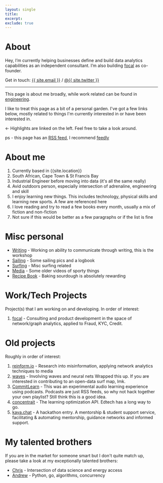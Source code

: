 ```yaml
---
layout: single
title: 
excerpt: 
exclude: true
---
```


# About 

Hey, I’m currently helping businesses define and build data analytics capabilities as an independent consultant. I’m also building [focal](https://hellofocal.com) as co-founder.

Get in touch: <a href="mailto:{{ site.email }}?subject=Let's talk data">{{ site.email }}</a>
 / <a href="https://twitter.com/{{ site.twitter }}">@{{ site.twitter }}</a>
 

---

This page is about me broadly, while work related can be found in [engineering](/engineering).

I like to treat this page as a bit of a personal garden. I've got a few links below, mostly related to things I'm currently interested in or have been interested in. 

<- Highlights are linked on the left. Feel free to take a look around.

ps - this page has an [RSS feed](/feed.xml), I recommend [feedly](https://feedly.com/)

# About me

1. Currently based in {{site.location}}
1. South African, Cape Town & St Francis Bay
1. Industrial Engineer before moving into data (it's all the same really)
1. Avid outdoors person, especially intersection of adrenaline, engineering and skill
1. I enjoy learning new things. This includes technology, physical skills and learning new sports. A few are referenced here
1. I love reading and try to read a few books every month, usually a mix of fiction and non-fiction
1. Not sure if this would be better as a few paragraphs or if the list is fine

# Misc personal

* [Writing](/writing/overview/) - Working on ability to communicate through writing, this is the workshop
* [Sailing](/about/sailing/) - Some sailing pics and a logbook
* [Surfing](/about/surfing/) - Misc surfing related
* [Media](/about/media/) - Some older videos of sporty things
* [Recipe Book](https://food.rdrn.dev/baking-bread/) - Baking sourdough is absolutely rewarding 

# Work/Tech Projects

Project(s) that I am working on and developing. In order of interest:
1. [focal](https://hellofocal.com) - Consulting and product development in the space of network/graph analytics, applied to Fraud, KYC, Credit.

# Old projects

Roughly in order of interest:
1. [reinform.io](http://reinform.io) - Research into misinformation, applying network analytics techniques to media
1. [waves](http://rdrn.com/waves) - Involving waves and neural nets Wrapped this up. If you are interested in contributing to an open-data surf map, lmk.
1. [CommitLearn](https://mattarderne.github.io/CommitLearn/) - This was an experimental audio learning experience using podcasts. Podcasts are just RSS feeds, so why not hack together your own playlist? Still think this is a good idea.
1. [concentrait](https://mattarderne.github.io/concentrait/) - The learning optimization API. Edtech has a long way to go.
1. [kaya.chat](https://mattarderne.github.io/kaya.chat/) - A hackathon entry. A mentorship & student support service, facilitating & automating mentorship, guidance networks and informed support. 

# My talented brothers

If you are in the market for someone smart but I don't quite match up, please take a look at my exceptionally talented brothers:

* [Chris](https://rdrn.me/) - Intersection of data science and energy access
* [Andrew](https://github.com/zoomie) - Python, go, algorithms, concurrency 
